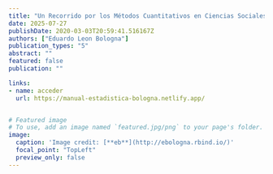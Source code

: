 ```yaml
---
title: "Un Recorrido por los Métodos Cuantitativos en Ciencias Sociales a bordo de R"
date: 2025-07-27
publishDate: 2020-03-03T20:59:41.516167Z
authors: ["Eduardo Leon Bologna"]
publication_types: "5"
abstract: ""
featured: false
publication: ""

links:
- name: acceder
  url: https://manual-estadistica-bologna.netlify.app/


# Featured image
# To use, add an image named `featured.jpg/png` to your page's folder. 
image:
  caption: 'Image credit: [**eb**](http://ebologna.rbind.io/)'
  focal_point: "TopLeft"
  preview_only: false
---
```


